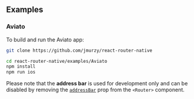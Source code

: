 ## Examples

### Aviato

To build and run the Aviato app:

```bash
git clone https://github.com/jmurzy/react-router-native

cd react-router-native/examples/Aviato
npm install
npm run ios
```
Please note that the __address bar__ is used for development only and can be disabled by removing the [`addressBar`](https://github.com/jmurzy/react-router-native/blob/9f68616c22a4d8b525eb19e960c25314f85dd7f8/examples/Aviato/app/routes.js#L139) prop from the ``<Router>`` component.
